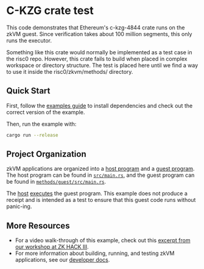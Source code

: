 # C-KZG crate test

This code demonstrates that Ethereum's c-kzg-4844 crate runs on the zkVM guest. Since verification takes about 100 million segments, this only runs the executor.

Something like this crate would normally be implemented as a test case in the risc0 repo. However, this crate fails to build when placed in complex workspace or directory structure. The test is placed here until we find a way to use it inside the risc0/zkvm/methods/ directory.

## Quick Start

First, follow the [examples guide] to install dependencies and check out the correct version of the example.

Then, run the example with:

```bash
cargo run --release
```

## Project Organization

zkVM applications are organized into a [host program] and a [guest program].
The host program can be found in [`src/main.rs`], and the guest program can be found in [`methods/guest/src/main.rs`].

The [host] [executes] the guest program. This example does not produce a receipt and is intended as a test to ensure that this guest code runs without panic-ing.

## More Resources

- For a video walk-through of this example, check out this [excerpt from our workshop at ZK HACK III].
- For more information about building, running, and testing zkVM applications, see our [developer docs].

[`src/main.rs`]: src/main.rs
[`methods/guest/src/main.rs`]: methods/guest/src/main.rs
[host]: https://dev.risczero.com/terminology#host
[executes]: https://dev.risczero.com/terminology#execute
[guest program]: https://dev.risczero.com/terminology#guest-program
[host program]: https://dev.risczero.com/terminology#host-program
[proves the execution]: https://dev.risczero.com/terminology#prove
[receipt]: https://dev.risczero.com/terminology#receipt
[verify]: https://dev.risczero.com/terminology#verify
[journal]: https://dev.risczero.com/terminology#journal
[examples guide]: https://dev.risczero.com/api/zkvm/examples/#running-the-examples
[here]: https://github.com/risc0/risc0/blob/main/examples/chess/src/main.rs#L29
[zkVM]: https://dev.risczero.com/zkvm
[shakmaty]: https://docs.rs/shakmaty/latest/shakmaty/
[Rust Resources]: https://dev.risczero.com/api/zkvm/rust-resources
[shakmaty]: https://docs.rs/shakmaty/latest/shakmaty/
[guest code]: https://github.com/risc0/risc0-rust-examples/blob/main/chess/methods/guest/src/bin/checkmate.rs
[host code]: https://github.com/risc0/risc0/blob/main/examples/chess/methods/guest/src/main.rs
[journal]: https://dev.risczero.com/terminology#journal
[developer docs]: https://dev.risczero.com
[excerpt from our workshop at ZK HACK III]: https://www.youtube.com/watch?v=vxqxRiTXGBI&list=PLcPzhUaCxlCgig7ofeARMPwQ8vbuD6hC5&index=9
